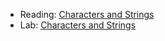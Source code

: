 * Reading: [Characters and Strings](../readings/strings-reading.html)
* Lab: [Characters and Strings](../labs/strings-lab.html)
